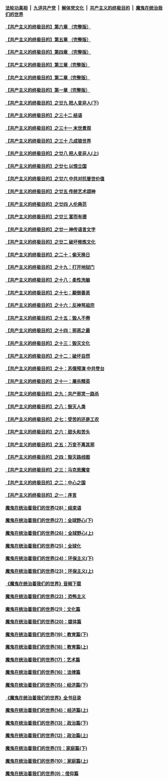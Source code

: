 ####  [法轮功真相](../../../../basic/blob/master/README.md?t=06241731) &nbsp;|&nbsp; [九评共产党](../../../../9ping.md/blob/master/README.md?t=06241731) &nbsp;|&nbsp; [解体党文化](../../../../jtdwh.md/blob/master/README.md?t=06241731)  &nbsp;|&nbsp; [共产主义的终极目的](../../../../gczydzjmd.md/blob/master/README.md?t=06241731) &nbsp;|&nbsp; [魔鬼在统治我们的世界](../../../../mgztzwmdsj.md/blob/master/README.md?t=06241731) 

#### [【共产主义的终极目的】第六章 （完整版）](../pages/nsc422/n11428913.md?t=06241731) 

#### [【共产主义的终极目的】第五章 （完整版）](../pages/nsc422/n11428912.md?t=06241731) 

#### [【共产主义的终极目的】第四章 （完整版）](../pages/nsc422/n11428907.md?t=06241731) 

#### [【共产主义的终极目的】第三章（完整版）](../pages/nsc422/n11428848.md?t=06241731) 

#### [【共产主义的终极目的】第二章（完整版）](../pages/nsc422/n11428831.md?t=06241731) 

#### [【共产主义的终极目的】第一章（完整版）](../pages/nsc422/n11417651.md?t=06241731) 

#### [【共产主义的终极目的】之廿九 把人变非人(下)](../pages/nsc422/n11344140.md?t=06241731) 

#### [【共产主义的终极目的】之三十二 结语](../pages/nsc422/n11360535.md?t=06241731) 

#### [【共产主义的终极目的】之三十一 末世景观](../pages/nsc422/n11351129.md?t=06241731) 

#### [【共产主义的终极目的】之三十 几成狼世界](../pages/nsc422/n11348280.md?t=06241731) 

#### [【共产主义的终极目的】之廿八 把人变非人(上)](../pages/nsc422/n11340492.md?t=06241731) 

#### [【共产主义的终极目的】之廿七 以恨立国](../pages/nsc422/n11336944.md?t=06241731) 

#### [【共产主义的终极目的】之廿六 中共对抗普世价值](../pages/nsc422/n11324785.md?t=06241731) 

#### [【共产主义的终极目的】之廿五 传统艺术颂神](../pages/nsc422/n11296396.md?t=06241731) 

#### [【共产主义的终极目的】之廿四 人伦典范](../pages/nsc422/n11296397.md?t=06241731) 

#### [【共产主义的终极目的】之廿三 富而有德](../pages/nsc422/n11283598.md?t=06241731) 

#### [【共产主义的终极目的】之廿一 神传语言文字](../pages/nsc422/n11263265.md?t=06241731) 

#### [【共产主义的终极目的】之廿二 破坏修炼文化](../pages/nsc422/n11245728.md?t=06241731) 

#### [【共产主义的终极目的】之二十：偷天换日](../pages/nsc422/n11238846.md?t=06241731) 

#### [【共产主义的终极目的】之十九：打开地狱门](../pages/nsc422/n11206376.md?t=06241731) 

#### [【共产主义的终极目的】之十八：柔性洗脑](../pages/nsc422/n11199994.md?t=06241731) 

#### [【共产主义的终极目的】之十七：颠倒善恶](../pages/nsc422/n11179782.md?t=06241731) 

#### [【共产主义的终极目的】之十六：反神骂祖宗](../pages/nsc422/n11166798.md?t=06241731) 

#### [【共产主义的终极目的】之十五：毁人不倦](../pages/nsc422/n11166792.md?t=06241731) 

#### [【共产主义的终极目的】之十四：邪恶之最](../pages/nsc422/n11150249.md?t=06241731) 

#### [【共产主义的终极目的】之十三：毁灭文化](../pages/nsc422/n11135227.md?t=06241731) 

#### [【共产主义的终极目的】之十二：破坏自然](../pages/nsc422/n11135214.md?t=06241731) 

#### [【共产主义的终极目的】之十：苏俄预演 中共登台](../pages/nsc422/n11118424.md?t=06241731) 

#### [【共产主义的终极目的】之十一：屠杀精英](../pages/nsc422/n11118442.md?t=06241731) 

#### [【共产主义的终极目的】之九：共产邪灵一路杀](../pages/nsc422/n11114139.md?t=06241731) 

#### [【共产主义的终极目的】之八：毁灭人类](../pages/nsc422/n11108503.md?t=06241731) 

#### [【共产主义的终极目的】之七：受苦的还是工农](../pages/nsc422/n11101809.md?t=06241731) 

#### [【共产主义的终极目的】之六：甜头和苦头](../pages/nsc422/n11096971.md?t=06241731) 

#### [【共产主义的终极目的】之五：万变不离其邪](../pages/nsc422/n11091285.md?t=06241731) 

#### [【共产主义的终极目的】之四：毁灭路线图](../pages/nsc422/n11086284.md?t=06241731) 

#### [【共产主义的终极目的】之三：马克思魔变](../pages/nsc422/n11061941.md?t=06241731) 

#### [【共产主义的终极目的】之二：中心之国](../pages/nsc422/n11047728.md?t=06241731) 

#### [【共产主义的终极目的】之一：序言](../pages/nsc422/n11086077.md?t=06241731) 

#### [魔鬼在统治着我们的世界(28)：结束语](../pages/nsc422/n10936246.md?t=06241731) 

#### [魔鬼在统治着我们的世界(27)：全球野心(下)](../pages/nsc422/n10928319.md?t=06241731) 

#### [魔鬼在统治着我们的世界(26)：全球野心(上)](../pages/nsc422/n10900318.md?t=06241731) 

#### [魔鬼在统治着我们的世界(25)：全球化](../pages/nsc422/n10788205.md?t=06241731) 

#### [魔鬼在统治着我们的世界(24)：环保主义(下)](../pages/nsc422/n10695307.md?t=06241731) 

#### [魔鬼在统治着我们的世界(23)：环保主义(上)](../pages/nsc422/n10688613.md?t=06241731) 

#### [《魔鬼在统治着我们的世界》音频下载](../pages/nsc422/n10635553.md?t=06241731) 

#### [魔鬼在统治着我们的世界(22)：恐怖主义](../pages/nsc422/n10614727.md?t=06241731) 

#### [魔鬼在统治着我们的世界(21)：文化篇](../pages/nsc422/n10597706.md?t=06241731) 

#### [魔鬼在统治着我们的世界(20)：媒体篇](../pages/nsc422/n10586579.md?t=06241731) 

#### [魔鬼在统治着我们的世界(19)：教育篇(下)](../pages/nsc422/n10564808.md?t=06241731) 

#### [魔鬼在统治着我们的世界(18)：教育篇(上)](../pages/nsc422/n10526970.md?t=06241731) 

#### [魔鬼在统治着我们的世界(17)：艺术篇](../pages/nsc422/n10499093.md?t=06241731) 

#### [魔鬼在统治着我们的世界(16)：法律篇](../pages/nsc422/n10485969.md?t=06241731) 

#### [魔鬼在统治着我们的世界(15)：经济篇(下)](../pages/nsc422/n10469975.md?t=06241731) 

#### [《魔鬼在统治着我们的世界》全书目录](../pages/nsc422/n10464261.md?t=06241731) 

#### [魔鬼在统治着我们的世界(14)：经济篇(上)](../pages/nsc422/n10457370.md?t=06241731) 

#### [魔鬼在统治着我们的世界(13)：政治篇(下)](../pages/nsc422/n10448270.md?t=06241731) 

#### [魔鬼在统治着我们的世界(12)：政治篇(上)](../pages/nsc422/n10444576.md?t=06241731) 

#### [魔鬼在统治着我们的世界(11)：家庭篇(下)](../pages/nsc422/n10440961.md?t=06241731) 

#### [魔鬼在统治着我们的世界(10)：家庭篇(上)](../pages/nsc422/n10435448.md?t=06241731) 

#### [魔鬼在统治着我们的世界(9)：信仰篇](../pages/nsc422/n10432159.md?t=06241731) 

